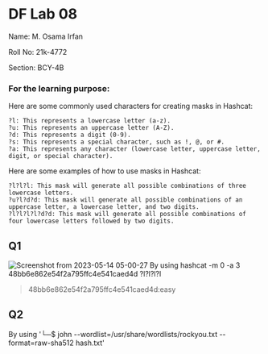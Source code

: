 # DF Lab 08
Name: M. Osama Irfan

Roll No: 21k-4772

Section: BCY-4B

### For the learning purpose:

Here are some commonly used characters for creating masks in Hashcat:

    ?l: This represents a lowercase letter (a-z).
    ?u: This represents an uppercase letter (A-Z).
    ?d: This represents a digit (0-9).
    ?s: This represents a special character, such as !, @, or #.
    ?a: This represents any character (lowercase letter, uppercase letter, digit, or special character).

Here are some examples of how to use masks in Hashcat:

    ?l?l?l: This mask will generate all possible combinations of three lowercase letters.
    ?u?l?d?d: This mask will generate all possible combinations of an uppercase letter, a lowercase letter, and two digits.
    ?l?l?l?l?d?d: This mask will generate all possible combinations of four lowercase letters followed by two digits.


## Q1
![Screenshot from 2023-05-14 05-00-27](https://github.com/osamaairfan/Digital-Forensics/assets/115397536/1d7395ff-20e3-45e7-99bf-5dea7de76bce)
By using hashcat -m 0 -a 3 48bb6e862e54f2a795ffc4e541caed4d ?l?l?l?l

> 48bb6e862e54f2a795ffc4e541caed4d:easy 

## Q2
By using '└─$ john --wordlist=/usr/share/wordlists/rockyou.txt --format=raw-sha512 hash.txt'
